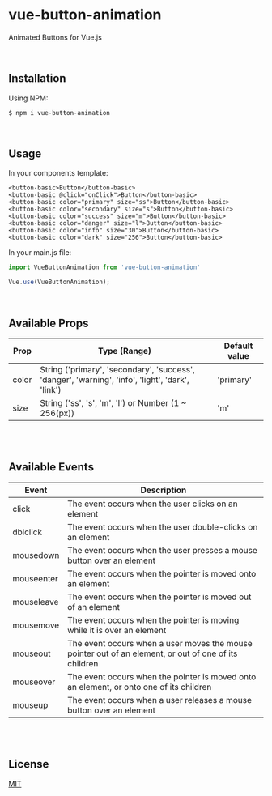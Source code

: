 # vue-button-animation
Animated Buttons for Vue.js

<br>

## Installation
Using NPM:
```bash
$ npm i vue-button-animation
```

<br>

## Usage
In your components template:
```vue
<button-basic>Button</button-basic>
<button-basic @click="onClick">Button</button-basic>
<button-basic color="primary" size="ss">Button</button-basic>
<button-basic color="secondary" size="s">Button</button-basic>
<button-basic color="success" size="m">Button</button-basic>
<button-basic color="danger" size="l">Button</button-basic>
<button-basic color="info" size="30">Button</button-basic>
<button-basic color="dark" size="256">Button</button-basic>
```

In your main.js file:
```js
import VueButtonAnimation from 'vue-button-animation'

Vue.use(VueButtonAnimation);
```

<br>

## Available Props
| Prop     | Type (Range) | Default value |
|----------|--------------|---------------|
| color    | String ('primary', 'secondary', 'success', 'danger', 'warning', 'info', 'light', 'dark', 'link') | 'primary' |
| size     | String ('ss', 's', 'm', 'l') or Number (1 ~ 256(px)) | 'm' |

<br><br>

## Available Events
| Event      | Description |
|------------|-------------|
| click      | The event occurs when the user clicks on an element |
| dblclick   | The event occurs when the user double-clicks on an element |
| mousedown  | The event occurs when the user presses a mouse button over an element |
| mouseenter | The event occurs when the pointer is moved onto an element |
| mouseleave | The event occurs when the pointer is moved out of an element |
| mousemove  | The event occurs when the pointer is moving while it is over an element |
| mouseout   | The event occurs when a user moves the mouse pointer out of an element, or out of one of its children |
| mouseover  | The event occurs when the pointer is moved onto an element, or onto one of its children |
| mouseup    | The event occurs when a user releases a mouse button over an element |

<br><br>

## License
[MIT](https://opensource.org/licenses/MIT)

<br>
